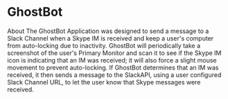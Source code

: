 # GhostBot
About
  The GhostBot Application was designed to send a message to a Slack Channel when a Skype IM is received and keep a user's computer from auto-locking due to inactivity. 
  GhostBot will periodically take a screenshot of the user's Primary Monitor and scan it to see if the Skype IM icon is indicating that an IM was received; it will also force a slight mouse movement to prevent auto-locking.
  If GhostBot determines that an IM was received, it then sends a message to the SlackAPI, using a user configured Slack Channel URL, to let the user know that Skype messages were received.
